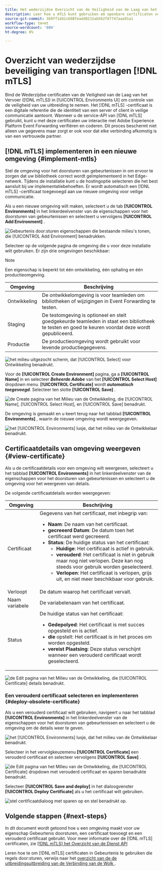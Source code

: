 ```yaml
---
title: Het wederzijdse Overzicht van de Veiligheid van de Laag van het Vervoer (mTLS)
description: Leer hoe u mTLS kunt gebruiken om openbare certificaten veilig op te halen die door Adobe zijn uitgegeven voor het doorsturen van gebeurtenissen.
source-git-commit: 3b9ff1d41c698feadd0215ab562f87747aaa91a1
workflow-type: tm+mt
source-wordcount: '604'
ht-degree: 0%

---
```


# Overzicht van wederzijdse beveiliging van transportlagen [!DNL mTLS]

Bind de Wederzijdse certificaten van de Veiligheid van de Laag van het Vervoer ([!DNL mTLS]) in [!UICONTROL Environments UI] om controle van de veiligheid van uw uitbreiding te nemen. Het [!DNL mTLS] -certificaat is een digitale referentie die de identiteit van een server of client in veilige communicatie aantoont. Wanneer u de service-API van [!DNL mTLS] gebruikt, kunt u met deze certificaten uw interactie met Adobe Experience Platform Event Forwarding verifiëren en coderen. Dit proces beschermt niet alleen uw gegevens maar zorgt er ook voor dat elke verbinding afkomstig is van een vertrouwde partner.

## [!DNL mTLS] implementeren in een nieuwe omgeving {#implement-mtls}

Stel de omgeving voor het doorsturen van gebeurtenissen in om ervoor te zorgen dat uw bibliotheek correct wordt geïmplementeerd in het Edge-netwerk. Tijdens de installatie kunt u de hostingoptie selecteren die het best aansluit bij uw implementatiebehoeften. Er wordt automatisch een [!DNL mTLS] -certificaat toegevoegd aan uw nieuwe omgeving voor veilige communicatie.

Als u een nieuwe omgeving wilt maken, selecteert u de tab **[!UICONTROL Environments]** in het linkerdeelvenster van de eigenschappen voor het doorsturen van gebeurtenissen en selecteert u vervolgens **[!UICONTROL Add Environment]** .

![ Gebeurtenis door:sturen eigenschappen die bestaande milieu&#39;s tonen, die [!UICONTROL Add Environment] benadrukken.](../../../images/extensions/server/cloud-connector/add-environment.png)

Selecteer op de volgende pagina de omgeving die u voor deze installatie wilt gebruiken. Er zijn drie omgevingen beschikbaar:

>[!NOTE]
>
>Een eigenschap is beperkt tot één ontwikkeling, één ophaling en één productieomgeving.

| Omgeving | Beschrijving |
| --- | --- |
| Ontwikkeling | De ontwikkelomgeving is voor teamleden om bibliotheken of wijzigingen in Event Forwarding te testen. |
| Staging | De testomgeving is optioneel en stelt goedgekeurde teamleden in staat een bibliotheek te testen en goed te keuren voordat deze wordt gepubliceerd. |
| Productie | De productieomgeving wordt gebruikt voor levende productiegegevens. |

![ het milieu uitgezocht scherm, dat [!UICONTROL Select] voor Ontwikkeling benadrukt.](../../../images/extensions/server/cloud-connector/select-environment.png)

Voor de **[!UICONTROL Create Environment]** pagina, ga a **[!UICONTROL Name]** in en selecteer ***Beheerde Adobe*** van het **[!UICONTROL Select Host]** dropdown menu. **[!UICONTROL Certificate]** wordt ***automatisch toegevoegd***. Selecteer ten slotte **[!UICONTROL Save]** .

![ de Create pagina van het Milieu van de Ontwikkeling, die [!UICONTROL Name], [!UICONTROL Select Host], en [!UICONTROL Save] benadrukt.](../../../images/extensions/server/cloud-connector/create-environment.png)

De omgeving is gemaakt en u keert terug naar het tabblad **[!UICONTROL Environments]** , waarin de nieuwe omgeving wordt weergegeven.

![ het [!UICONTROL Environments] lusje, dat het milieu van de Ontwikkelaar benadrukt.](../../../images/extensions/server/cloud-connector/new-environment-created.png)

## Certificaatdetails van omgeving weergeven {#view-certificate}

Als u de certificaatdetails voor een omgeving wilt weergeven, selecteert u het tabblad **[!UICONTROL Environments]** in het linkerdeelvenster van de eigenschappen voor het doorsturen van gebeurtenissen en selecteert u de omgeving voor het weergeven van details.

De volgende certificaatdetails worden weergegeven:

| Omgeving | Beschrijving |
| --- | --- |
| Certificaat | Gegevens van het certificaat, met inbegrip van:<ul><li>**Naam**: De naam van het certificaat.</li><li>**gecreeerd Datum**: De datum toen het certificaat werd gecreeerd.</li><li>**Status**: De huidige status van het certificaat:<ul><li>**Huidige**: Het certificaat is actief in gebruik.</li><li>**verouderd**: Het certificaat is niet in gebruik maar nog niet verlopen. Deze kan nog steeds voor gebruik worden geselecteerd.</li><li>**Verlopen**: Het certificaat is verlopen, grijs uit, en niet meer beschikbaar voor gebruik.</li></ul></ul> |
| Verloopt | De datum waarop het certificaat vervalt. |
| Naam variabele | De variabelenaam van het certificaat. |
| Status | De huidige status van het certificaat:<ul><li>**Gedepolyed**: Het certificaat is met succes opgesteld en is actief.</li><li>**die** opstelt: Het certificaat is in het proces om worden opgesteld.</li><li>**vereist Plaatsing**: Deze status verschijnt wanneer een verouderd certificaat wordt geselecteerd.</li></ul> |

![ de Edit pagina van het Milieu van de Ontwikkeling, die [!UICONTROL Certificate] details benadrukt.](../../../images/extensions/server/cloud-connector/create-environment.png)

### Een verouderd certificaat selecteren en implementeren {#deploy-obsolete-certificate}

Als u een verouderd certificaat wilt gebruiken, navigeert u naar het tabblad **[!UICONTROL Environments]** in het linkerdeelvenster van de eigenschappen voor het doorsturen van gebeurtenissen en selecteert u de omgeving om de details weer te geven.

![ het [!UICONTROL Environments] lusje, dat het milieu van de Ontwikkelaar benadrukt.](../../../images/extensions/server/cloud-connector/new-environment-created.png)

Selecteer in het vervolgkeuzemenu **[!UICONTROL Certificate]** een verouderd certificaat en selecteer vervolgens **[!UICONTROL Save]** .

![ de Edit pagina van het Milieu van de Ontwikkeling, die [!UICONTROL Certificate] dropdown met verouderd certificaat en sparen benadrukte benadrukt.](../../../images/extensions/server/cloud-connector/obsolete-certificate.png)

Selecteer **[!UICONTROL Save and deploy]** in het dialoogvenster **[!UICONTROL Deploy Certificate]** als u het certificaat wilt gebruiken.

![ stel certificaatdialoog met sparen op en stel benadrukt op.](../../../images/extensions/server/cloud-connector/obsolete-certificate-deploy.png)


## Volgende stappen {#next-steps}

In dit document wordt getoond hoe u een omgeving maakt voor uw eigenschap Gebeurtenis doorsturen, een certificaat toevoegt en een verouderd certificaat gebruikt. Voor meer informatie over de [!DNL mTLS] certificaten, zie [[!DNL mTLS]  het Overzicht van de Dienst API ](../../../../data-governance/mtls-api/overview.md)

Leren hoe te om [!DNL mTLS] certificaten in Gebeurtenis te gebruiken die regels door:sturen, verwijs naar het [ overzicht van de de uitbreidingsuitbreiding van de Verbinding van de Wolk ](../cloud-connector/overview.md/#mtls-rules).
